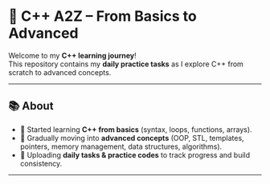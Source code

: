 # 🚀 C++ A2Z – From Basics to Advanced  

Welcome to my **C++ learning journey**!  
This repository contains my **daily practice tasks** as I explore C++ from scratch to advanced concepts.  

---

## 📚 About  
- 🌱 Started learning **C++ from basics** (syntax, loops, functions, arrays).  
- 🚀 Gradually moving into **advanced concepts** (OOP, STL, templates, pointers, memory management, data structures, algorithms).  
- 📝 Uploading **daily tasks & practice codes** to track progress and build consistency.  

---



